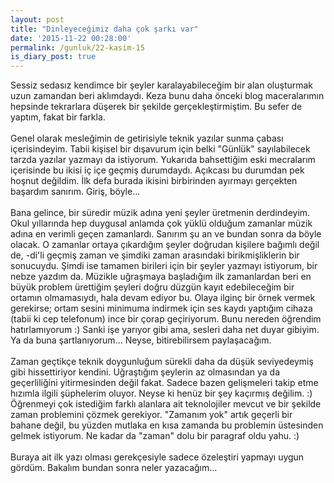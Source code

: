 ```yaml
---
layout: post
title: "Dinleyeceğimiz daha çok şarkı var"
date: '2015-11-22 00:28:00'
permalink: /gunluk/22-kasim-15
is_diary_post: true
---
```

Sessiz sedasız kendimce bir şeyler karalayabileceğim bir alan oluşturmak uzun zamandan beri aklımdaydı. Keza bunu daha önceki blog maceralarımın hepsinde tekrarlara düşerek bir şekilde gerçekleştirmiştim. Bu sefer de yaptım, fakat bir farkla.
<br/><br/>
Genel olarak mesleğimin de getirisiyle teknik yazılar sunma çabası içerisindeyim. Tabii kişisel bir dışavurum için belki "Günlük" sayılabilecek tarzda yazılar yazmayı da istiyorum. Yukarıda bahsettiğim eski mecralarım içerisinde bu ikisi iç içe geçmiş durumdaydı. Açıkcası bu durumdan pek hoşnut değildim. İlk defa burada ikisini birbirinden ayırmayı gerçekten başardım sanırım. Giriş, böyle...<!--more-->
<br/><br/>
Bana gelince, bir süredir müzik adına yeni şeyler üretmenin derdindeyim. Okul yıllarında hep duygusal anlamda çok yüklü olduğum zamanlar müzik adına en verimli geçen zamanlardı. Sanırım şu an ve bundan sonra da böyle olacak. O zamanlar ortaya çıkardığım şeyler doğrudan kişilere bağımlı değil de, -di'li geçmiş zaman ve şimdiki zaman arasındaki birikmişliklerin bir sonucuydu. Şimdi ise tamamen birileri için bir şeyler yazmayı istiyorum, bir nebze yazdım da. Müzikle uğraşmaya başladığım ilk zamanlardan beri en büyük problem ürettiğim şeyleri doğru düzgün kayıt edebileceğim bir ortamın olmamasıydı, hala devam ediyor bu.
Olaya ilginç bir örnek vermek gerekirse; ortam sesini minimuma indirmek için ses kaydı yaptığım cihaza (tabii ki cep telefonum) ince bir çorap geçiriyorum. Bunu nereden öğrendim hatırlamıyorum :) Sanki işe yarıyor gibi ama, sesleri daha net duyar gibiyim. Ya da buna şartlanıyorum... Neyse, bitirebilirsem paylaşacağım.
<br/><br/>
Zaman geçtikçe teknik doygunluğum sürekli daha da düşük seviyedeymiş gibi hissettiriyor kendini. Uğraştığım şeylerin az olmasından ya da geçerliliğini yitirmesinden değil fakat. Sadece bazen gelişmeleri takip etme hızımla ilgili şüphelerim oluyor. Neyse ki henüz bir şey kaçırmış değilim. :) Öğrenmeyi çok istediğim farklı alanlara ait teknolojiler mevcut ve bir şekilde zaman problemini çözmek gerekiyor. "Zamanım yok" artık geçerli bir bahane değil, bu yüzden mutlaka en kısa zamanda bu problemin üstesinden gelmek istiyorum. Ne kadar da "zaman" dolu bir paragraf oldu yahu. :)
<br/><br/>
Buraya ait ilk yazı olması gerekçesiyle sadece özeleştiri yapmayı uygun gördüm. Bakalım bundan sonra neler yazacağım...
<br/><br/>
